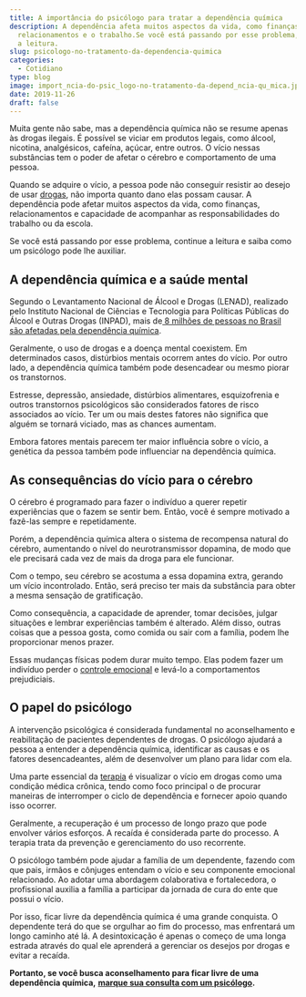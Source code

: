 ```yaml
---
title: A importância do psicólogo para tratar a dependência química
description: A dependência afeta muitos aspectos da vida, como finanças,
  relacionamentos e o trabalho.Se você está passando por esse problema, continue
  a leitura.
slug: psicologo-no-tratamento-da-dependencia-quimica
categories:
  - Cotidiano
type: blog
image: import_ncia-do-psic_logo-no-tratamento-da-depend_ncia-qu_mica.jpg
date: 2019-11-26
draft: false
---
```


Muita gente não sabe, mas a dependência química não se resume apenas às drogas ilegais. É possível se viciar em produtos legais, como álcool, nicotina, analgésicos, cafeína, açúcar, entre outros. O vício nessas substâncias tem o poder de afetar o cérebro e comportamento de uma pessoa.

Quando se adquire o vício, a pessoa pode não conseguir resistir ao desejo de usar [drogas](/drogas-e-seus-vicios-sociais/), não importa quanto dano elas possam causar. A dependência pode afetar muitos aspectos da vida, como finanças, relacionamentos e capacidade de acompanhar as responsabilidades do trabalho ou da escola.

Se você está passando por esse problema, continue a leitura e saiba como um psicólogo pode lhe auxiliar.

## A dependência química e a saúde mental

Segundo o Levantamento Nacional de Álcool e Drogas (LENAD), realizado pelo Instituto Nacional de Ciências e Tecnologia para Políticas Públicas do Álcool e Outras Drogas (INPAD), mais de[ 8 milhões de pessoas no Brasil são afetadas pela dependência química](https://politica.estadao.com.br/blogs/fausto-macedo/os-dependentes-quimicos-precisam-de-mim/).

Geralmente, o uso de drogas e a doença mental coexistem. Em determinados casos, distúrbios mentais ocorrem antes do vício. Por outro lado, a dependência química também pode desencadear ou mesmo piorar os transtornos.

Estresse, depressão, ansiedade, distúrbios alimentares, esquizofrenia e outros transtornos psicológicos são considerados fatores de risco associados ao vício. Ter um ou mais destes fatores não significa que alguém se tornará viciado, mas as chances aumentam.

Embora fatores mentais parecem ter maior influência sobre o vício, a genética da pessoa também pode influenciar na dependência química.

## As consequências do vício para o cérebro

O cérebro é programado para fazer o indivíduo a querer repetir experiências que o fazem se sentir bem. Então, você é sempre motivado a fazê-las sempre e repetidamente.

Porém, a dependência química altera o sistema de recompensa natural do cérebro, aumentando o nível do neurotransmissor dopamina, de modo que ele precisará cada vez de mais da droga para ele funcionar.

Com o tempo, seu cérebro se acostuma a essa dopamina extra, gerando um vício incontrolado. Então, será preciso ter mais da substância para obter a mesma sensação de gratificação.

Como consequência, a capacidade de aprender, tomar decisões, julgar situações e lembrar experiências também é alterado. Além disso, outras coisas que a pessoa gosta, como comida ou sair com a família, podem lhe proporcionar menos prazer.

Essas mudanças físicas podem durar muito tempo. Elas podem fazer um indivíduo perder o [controle emocional](/como-controlar-suas-emocoes/) e levá-lo a comportamentos prejudiciais.

## O papel do psicólogo

A intervenção psicológica é considerada fundamental no aconselhamento e reabilitação de pacientes dependentes de drogas. O psicólogo ajudará a pessoa a entender a dependência química, identificar as causas e os fatores desencadeantes, além de desenvolver um plano para lidar com ela.

Uma parte essencial da [terapia](/terapia-em-compulsoes/) é visualizar o vício em drogas como uma condição médica crônica, tendo como foco principal o de procurar maneiras de interromper o ciclo de dependência e fornecer apoio quando isso ocorrer.

Geralmente, a recuperação é um processo de longo prazo que pode envolver vários esforços. A recaída é considerada parte do processo. A terapia trata da prevenção e gerenciamento do uso recorrente.

O psicólogo também pode ajudar a família de um dependente, fazendo com que pais, irmãos e cônjuges entendam o vício e seu componente emocional relacionado. Ao adotar uma abordagem colaborativa e fortalecedora, o profissional auxilia a família a participar da jornada de cura do ente que possui o vício.

Por isso, ficar livre da dependência química é uma grande conquista. O dependente terá do que se orgulhar ao fim do processo, mas enfrentará um longo caminho até lá. A desintoxicação é apenas o começo de uma longa estrada através do qual ele aprenderá a gerenciar os desejos por drogas e evitar a recaída.

**Portanto, se você busca aconselhamento para ficar livre de uma dependência química,** [**marque sua consulta com um psicólogo**](/contato/)**.**
